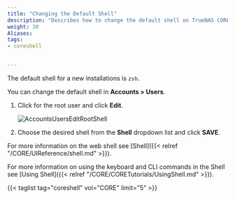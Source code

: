 ```yaml
---
title: "Changing the Default Shell"
description: "Describes how to change the default shell on TrueNAS CORE."
weight: 30
Aliases: 
tags:
- coreshell


---
```



The default shell for a new installations is `zsh`.

You can change the default shell  in **Accounts > Users**.
1. Click <i class="fa fa-chevron-right" aria-hidden="true"></i> for the root user and click **Edit**. 

   ![AccountsUsersEditRootShell](/images/CORE/Accounts/AccountsUsersEditRootShell.png "Shell Options")

2. Choose the desired shell from the **Shell** dropdown list and click **SAVE**.

For more information on the web shell see [Shell]({{< relref "/CORE/UIReference/shell.md" >}}).

For more information on using the keyboard and CLI commands in the Shell see [Using Shell]({{< relref "/CORE/CORETutorials/UsingShell.md" >}}).

{{< taglist tag="coreshell" vol="CORE" limit="5" >}}
